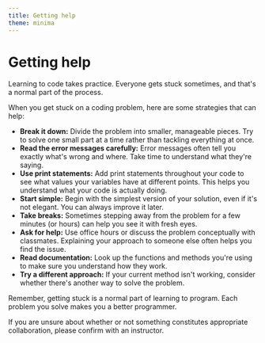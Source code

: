 ```yaml
---
title: Getting help
theme: minima
---
```


# Getting help

Learning to code takes practice. Everyone gets stuck sometimes, and that's a normal part of the process.

When you get stuck on a coding problem, here are some strategies that can help:

- **Break it down:** Divide the problem into smaller, manageable pieces. Try to solve one small part at a time rather than tackling everything at once.
- **Read the error messages carefully:** Error messages often tell you exactly what's wrong and where. Take time to understand what they're saying.
- **Use print statements:** Add print statements throughout your code to see what values your variables have at different points. This helps you understand what your code is actually doing.
- **Start simple:** Begin with the simplest version of your solution, even if it's not elegant. You can always improve it later.
- **Take breaks:** Sometimes stepping away from the problem for a few minutes (or hours) can help you see it with fresh eyes.
- **Ask for help:** Use office hours or discuss the problem conceptually with classmates. Explaining your approach to someone else often helps you find the issue.
- **Read documentation:** Look up the functions and methods you're using to make sure you understand how they work.
- **Try a different approach:** If your current method isn't working, consider whether there's another way to solve the problem.

Remember, getting stuck is a normal part of learning to program. Each problem you solve makes you a better programmer.

If you are unsure about whether or not something constitutes appropriate collaboration, please confirm with an instructor.
